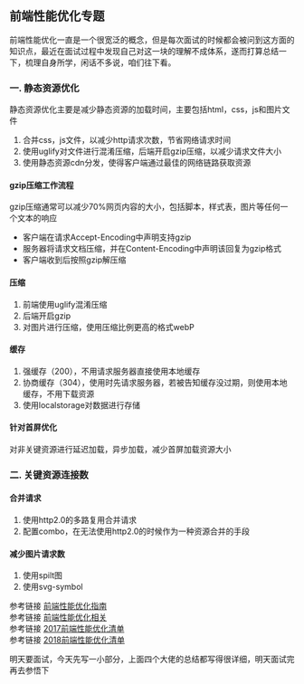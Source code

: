 ## 前端性能优化专题  
前端性能优化一直是一个很宽泛的概念，但是每次面试的时候都会被问到这方面的知识点，最近在面试过程中发现自己对这一块的理解不成体系，遂而打算总结一下，梳理自身所学，闲话不多说，咱们往下看。

### 一. 静态资源优化  
静态资源优化主要是减少静态资源的加载时间，主要包括html，css，js和图片文件
1. 合并css，js文件，以减少http请求次数，节省网络请求时间  
2. 使用uglify对文件进行混淆压缩，后端开启gzip压缩，以减少请求文件大小  
3. 使用静态资源cdn分发，使得客户端通过最佳的网络链路获取资源  

#### gzip压缩工作流程  
gzip压缩通常可以减少70%网页内容的大小，包括脚本，样式表，图片等任何一个文本的响应  
- 客户端在请求Accept-Encoding中声明支持gzip  
- 服务器将请求文档压缩，并在Content-Encoding中声明该回复为gzip格式  
- 客户端收到后按照gzip解压缩

#### 压缩  
1. 前端使用uglify混淆压缩  
2. 后端开启gzip  
3. 对图片进行压缩，使用压缩比例更高的格式webP  

#### 缓存  
1. 强缓存（200），不用请求服务器直接使用本地缓存  
2. 协商缓存（304），使用时先请求服务器，若被告知缓存没过期，则使用本地缓存，不用下载资源  
3. 使用localstorage对数据进行存储  

#### 针对首屏优化  
对非关键资源进行延迟加载，异步加载，减少首屏加载资源大小  

### 二. 关键资源连接数  

#### 合并请求  
1. 使用http2.0的多路复用合并请求  
2. 配置combo，在无法使用http2.0的时候作为一种资源合并的手段  

#### 减少图片请求数  
1. 使用spilt图  
2. 使用svg-symbol  

参考链接 [前端性能优化指南](https://segmentfault.com/a/1190000003646305#articleHeader11)  
参考链接 [前端性能优化相关](https://github.com/wy-ei/notebook/issues/34#issuecomment-266937246)  
参考链接 [2017前端性能优化清单](http://web.jobbole.com/91025/)  
参考链接 [2018前端性能优化清单](https://juejin.im/post/5a966bd16fb9a0635172a50a#heading-2)  

明天要面试，今天先写一小部分，上面四个大佬的总结都写得很详细，明天面试完再去参悟下  
